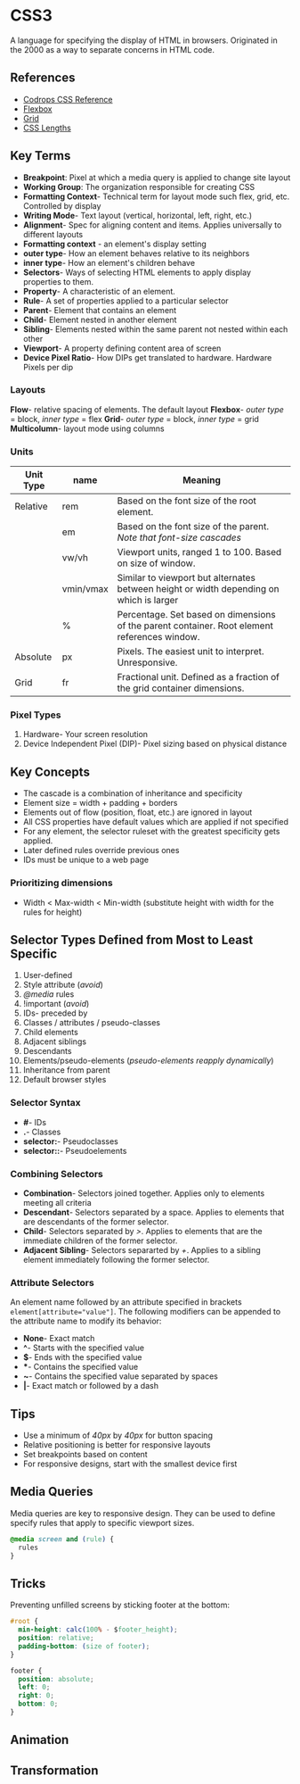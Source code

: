 # CSS3

A language for specifying the display of HTML in browsers. Originated in the 2000 as a way to separate concerns in HTML code.

## References

- [Codrops CSS Reference](https://tympanus.net/codrops/css_reference/)
- [Flexbox](https://css-tricks.com/snippets/css/a-guide-to-flexbox/)
- [Grid](https://css-tricks.com/snippets/css/complete-guide-grid/)
- [CSS Lengths](https://css-tricks.com/the-lengths-of-css/)

## Key Terms

- **Breakpoint**: Pixel at which a media query is applied to change site layout
- **Working Group**: The organization responsible for creating CSS
- **Formatting Context**- Technical term for layout mode such flex, grid, etc. Controlled by display
- **Writing Mode**- Text layout (vertical, horizontal, left, right, etc.)
- **Alignment**- Spec for aligning content and items. Applies universally to different layouts
- **Formatting context** - an element's display setting
- **outer type**- How an element behaves relative to its neighbors
- **inner type**- How an element's children behave
- **Selectors**- Ways of selecting HTML elements to apply display properties to them.
- **Property**- A characteristic of an element.
- **Rule**- A set of properties applied to a particular selector
- **Parent**- Element that contains an element
- **Child**- Element nested in another element
- **Sibling**- Elements nested within the same parent not nested within each other
- **Viewport**- A property defining content area of screen
- **Device Pixel Ratio**- How DIPs get translated to hardware. Hardware Pixels per dip


### Layouts

**Flow**- relative spacing of elements. The default layout
**Flexbox**- *outer type* = block, *inner type* = flex
**Grid**- *outer type* = block, *inner type* = grid
**Multicolumn**- layout mode using columns

### Units


| Unit Type | name | Meaning |
|-----------|------|---------|
| Relative  | rem  | Based on the font size of the root element. |
| | em | Based on the font size of the parent. *Note that font-size cascades* |
| | vw/vh | Viewport units, ranged 1 to 100. Based on size of window. |
| | vmin/vmax | Similar to viewport but alternates between height or width depending on which is larger |
| | % | Percentage. Set based on dimensions of the parent container. Root element references window. |
| Absolute | px | Pixels. The easiest unit to interpret. Unresponsive. |
| Grid | fr | Fractional unit. Defined as a fraction of the grid container dimensions. |

### Pixel Types

1. Hardware- Your screen resolution
2. Device Independent Pixel (DIP)- Pixel sizing based on physical distance

## Key Concepts

- The cascade is a combination of inheritance and specificity
- Element size = width + padding + borders
- Elements out of flow (position, float, etc.) are ignored in layout
- All CSS properties have default values which are applied if not specified
- For any element, the selector ruleset with the greatest specificity gets applied.
- Later defined rules override previous ones
- IDs must be unique to a web page

### Prioritizing dimensions

- Width < Max-width < Min-width (substitute height with width for the rules for height)

## Selector Types Defined from Most to Least Specific

1. User-defined
2. Style attribute (*avoid*)
3. *@media* rules
4. !important (*avoid*)
5. IDs- preceded by
6. Classes / attributes / pseudo-classes
7. Child elements
8. Adjacent siblings
9. Descendants
10. Elements/pseudo-elements (*pseudo-elements reapply dynamically*)
11. Inheritance from parent
12. Default browser styles

### Selector Syntax

- **#**- IDs
- **.**- Classes
- **selector:**- Pseudoclasses
- **selector::**- Pseudoelements

### Combining Selectors

- **Combination**- Selectors joined together. Applies only to elements meeting all criteria
- **Descendant**- Selectors separated by a space. Applies to elements that are descendants of the former selector.
- **Child**- Selectors separated by *>*. Applies to elements that are the immediate children of the former selector.
- **Adjacent Sibling**- Selectors separarted by *+*. Applies to a sibling element immediately following the former selector.

### Attribute Selectors

An element name followed by an attribute specified in brackets `element[attribute="value"]`. The following modifiers can be appended to the attribute name to modify its behavior:

- **None**- Exact match
- **^**- Starts with the specified value
- **$**- Ends with the specified value
- __*__- Contains the specified value
- **~**- Contains the specified value separated by spaces
- **|**- Exact match or followed by a dash

## Tips

- Use a minimum of *40px* by *40px* for button spacing
- Relative positioning is better for responsive layouts
- Set breakpoints based on content
- For responsive designs, start with the smallest device first

## Media Queries

Media queries are key to responsive design. They can be used to define specify rules that apply to specific viewport sizes.

```css
@media screen and (rule) {
  rules
}
```

## Tricks

Preventing unfilled screens by sticking footer at the bottom:

```css
#root {
  min-height: calc(100% - $footer_height);
  position: relative;
  padding-bottom: (size of footer);
}

footer {
  position: absolute;
  left: 0;
  right: 0;
  bottom: 0;
}
```

## Animation

## Transformation
